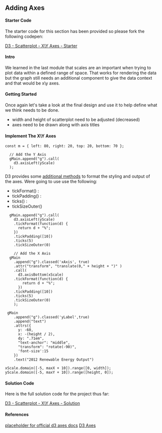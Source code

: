 ## Adding Axes

#### Starter Code

The starter code for this section has been provided so please fork the following codepen: 

[D3 - Scatterplot - X\Y Axes - Starter](https://codepen.io/jkeohan/pen/yvdyyr)

#### Intro

We learned in the last module that scales are an important when trying to plot data within a defined range of space. That works for rendering the data but the graph still needs an additional component to give the data context and that would be x\y axes.  

#### Getting Started

Once again let's take a look at the final design and use it to help define what we think needs to be done. 

- width and height of scatterplot need to be adjusted (decreased)
- axes need to be drawn along with axis titles

#### Implement The X\Y Axes


```
const m = { left: 80, right: 20, top: 20, bottom: 70 };
```

```
  // Add the Y Axis
  gMain.append("g").call(
    d3.axisLeft(yScale)
  );
```

D3 provides some [additional methods]() to format the styling and output of the axes.   Were going to use use the following:

- tickFormat() : 
- tickPadding() : 
- ticks() : 
- tickSizeOuter()

```
  gMain.append("g").call(
    d3.axisLeft(yScale)
    .tickFormat(function(d) {
      return d + "%";
    })
    .tickPadding([10])
    .ticks(5)
    .tickSizeOuter(0)
```

```
	// Add the X Axis
  gMain
    .append("g").classed('xAxis', true)
    .attr("transform", "translate(0," + height + ")" )
    .call(
      d3.axisBottom(xScale)
    .tickFormat(function(d) {
        return d + "%";
      })
    .tickPadding([10])
    .ticks(5)
    .tickSizeOuter(0)
    );
```


```
 gMain
    .append("g").classed('yLabel',true)
    .append("text")
    .attrs({
      y: -60,
      x: -(height / 2),
      dy: ".71em",
      "text-anchor": "middle",
      "transform": "rotate(-90)",
      'font-size':15
    })
    .text("2012 Renewable Energy Output")
```

```
xScale.domain([-5, maxX + 10]).range([0, width]);
yScale.domain([-5, maxY + 10]).range([height, 0]);
```
#### Solution Code

Here is the full solution code for the project thus far:

[D3 - Scatterplot - X\Y Axes - Solution ](https://codepen.io/jkeohan/pen/BYejOg)

#### References

[placeholder for official d3 axes docs]()
[D3 Axes](https://github.com/pshrmn/notes/blob/master/d3/axes.md)
